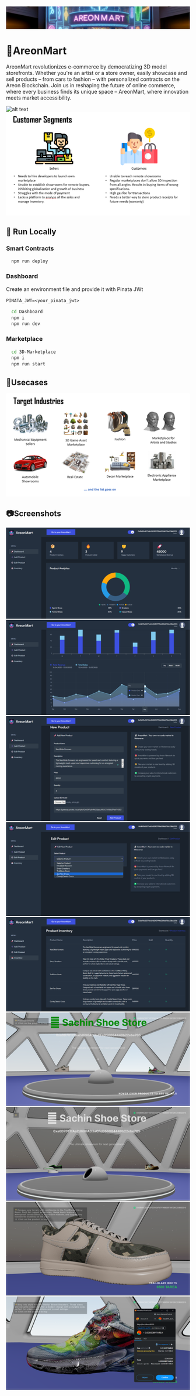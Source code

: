 ![alt text](images/banner.png)

# 🏪AreonMart

AreonMart revolutionizes e-commerce by democratizing 3D model storefronts. Whether you're an artist or a store owner, easily showcase and sell products – from cars to fashion – with personalized contracts on the Areon Blockchain. Join us in reshaping the future of online commerce, where every business finds its unique space – AreonMart, where innovation meets market accessibility.

 ![alt text](images/thumb.png)
 ![alt text](images/cs.png)

## 🚀 Run Locally

### Smart Contracts

```bash
  npm run deploy
```

### Dashboard

Create an environment file and provide it with Pinata JWt

```
PINATA_JWT=<your_pinata_jwt>
```

```bash
  cd Dashboard
  npm i
  npm run dev
```

### Marketplace

```bash
  cd 3D-Marketplace
  npm i
  npm run start
```

## 👾Usecases

![alt text](images/ta.png)

## 📷Screenshots

![alt text](images/ss1.png) ![alt text](images/ss2.png) ![alt text](images/ss3.png) ![alt text](images/ss4.png) ![alt text](images/ss5.png) ![alt text](images/ss6.png) ![alt text](images/ss7.png) ![alt text](images/ss8.png) ![alt text](images/ss9.png)